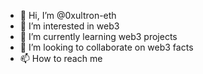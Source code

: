 - 👋 Hi, I’m @0xultron-eth
- 👀 I’m interested in web3
- 🌱 I’m currently learning web3 projects
- 💞️ I’m looking to collaborate on web3 facts
- 📫 How to reach me 

<!---
0xultron-eth/0xultron-eth is a ✨ special ✨ repository because its `README.md` (this file) appears on your GitHub profile.
You can click the Preview link to take a look at your changes.
--->
